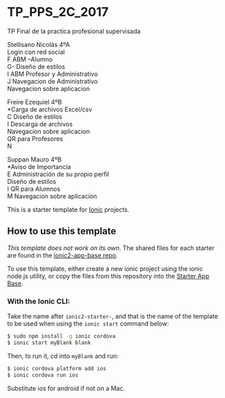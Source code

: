 # TP_PPS_2C_2017
TP Final de la practica profesional supervisada

Stellisano Nicolás 4ºA<br/>
Login con red social<br/> F
ABM –Alumno<br/> G-
Diseño de estilos<br/> I
ABM Profesor y Administrativo<br/> J
Navegacion de Administrativo<br/>
Navegacion sobre aplicacion<br/>

Freire Ezequiel 4ºB<br/>
*Carga de archivos Excel/csv <br/> C
Diseño de estilos<br/> I
Descarga de archivos<br/>
Navegacion sobre aplicacion<br/>
QR para Profesores<br/> N

Suppan Mauro 4ºB<br/>
*Aviso de Importancia <br/> E
Administración de su propio perfil<br/>
Diseño de estilos<br/> I
QR para Alumnos<br/> M
Navegacion sobre aplicacion<br/>


This is a starter template for [Ionic](http://ionicframework.com/docs/) projects.

## How to use this template

*This template does not work on its own*. The shared files for each starter are found in the [ionic2-app-base repo](https://github.com/ionic-team/ionic2-app-base).

To use this template, either create a new ionic project using the ionic node.js utility, or copy the files from this repository into the [Starter App Base](https://github.com/ionic-team/ionic2-app-base).

### With the Ionic CLI:

Take the name after `ionic2-starter-`, and that is the name of the template to be used when using the `ionic start` command below:

```bash
$ sudo npm install -g ionic cordova
$ ionic start myBlank blank
```

Then, to run it, cd into `myBlank` and run:

```bash
$ ionic cordova platform add ios
$ ionic cordova run ios
```

Substitute ios for android if not on a Mac.

